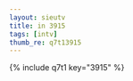 ```yaml
--- 
layout: sieutv
title: in 3915
tags: [intv]
thumb_re: q7t13915
---
```

{% include q7t1 key="3915" %} 
